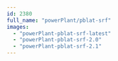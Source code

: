 ```yaml
---
id: 2380
full_name: "powerPlant/pblat-srf"
images: 
  - "powerPlant-pblat-srf-latest"
  - "powerPlant-pblat-srf-2.0"
  - "powerPlant-pblat-srf-2.1"
---
```

